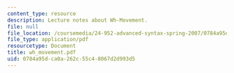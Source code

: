 ```yaml
---
content_type: resource
description: Lecture notes about Wh-Movement.
file: null
file_location: /coursemedia/24-952-advanced-syntax-spring-2007/0784a95dca0a262c55c48067d2d993d5_wh_movement.pdf
file_type: application/pdf
resourcetype: Document
title: wh_movement.pdf
uid: 0784a95d-ca0a-262c-55c4-8067d2d993d5
---
```

